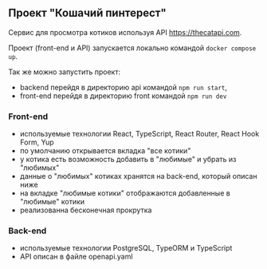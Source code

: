 ## Проект "Кошачий пинтерест"

Сервис для просмотра котиков используя API https://thecatapi.com.

Проект (front-end и API) запускается локально командой `docker compose up`.

Так же можно запустить проект:
- backend перейдя в директорию api командой `npm run start`,
- front-end перейдя в директорию front командой `npm run dev`


### Front-end
- используемые технологии React, TypeScript, React Router, React Hook Form, Yup
- по умолчанию открывается вкладка "все котики"
- у котика есть возможность добавить в "любимые" и убрать из "любимых"
- данные о "любимых" котиках хранятся на back-end, который описан ниже
- на вкладке "любимые котики" отображаются добавленные в "любимые" котики
- реализованна бесконечная прокрутка

### Back-end
- используемые технологии PostgreSQL, TypeORM и TypeScript
- API описан в файле openapi.yaml
